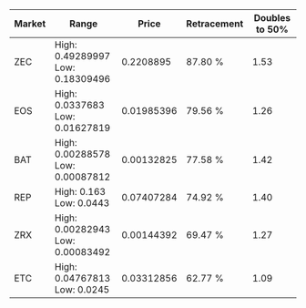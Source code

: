 | Market | Range | Price| Retracement | Doubles to 50% |
| --- | --- | --- | --- | --- |
| ZEC | High: 0.49289997<br />Low: 0.18309496 | 0.2208895 | 87.80 % | 1.53 |
| EOS | High: 0.0337683<br />Low: 0.01627819 | 0.01985396 | 79.56 % | 1.26 |
| BAT | High: 0.00288578<br />Low: 0.00087812 | 0.00132825 | 77.58 % | 1.42 |
| REP | High: 0.163<br />Low: 0.0443 | 0.07407284 | 74.92 % | 1.40 |
| ZRX | High: 0.00282943<br />Low: 0.00083492 | 0.00144392 | 69.47 % | 1.27 |
| ETC | High: 0.04767813<br />Low: 0.0245 | 0.03312856 | 62.77 % | 1.09 |
